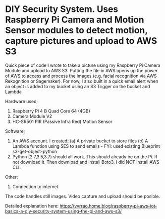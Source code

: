 # DIY Security System. Uses Raspberry Pi Camera and Motion Sensor modules to detect motion, capture pictures and upload to AWS S3
Quick piece of code I wrote to take a picture using my Raspberry Pi Camera Module and upload to AWS S3. Putting the file in AWS opens up the power of AWS to access and process the images (e.g. facial recognition via AWS Rekognition or Sagemaker). For now, I also built in a quick email alert when an object is added to my bucket using an S3 Trigger on the bucket and Lambda

Hardware used;
1) Raspberry Pi 4 B Quad Core 64 (4GB)
2) Camera Module V2
3) HC-SR501 PIR (Passive Infra Red) Motion Sensor

Software;
1) An AWS account. I created;
        (a) A private bucket to store files
        (b) A Lambda function using SES to send emails - FYI: used existing Blueprint s3-get-object-python
2) Python (2.7,3.5,3.7) should all work. This should already be on the Pi. If not download it. Then download and install Boto3. I did NOT install AWS CLI.

Other;
1) Connection to internet

The code handles still images. Video capture and upload should be posible. 

Detailed explanation here: https://vvrrao.home.blog/raspberry-pi-aws-iot-basics-a-diy-security-system-using-the-pi-and-aws-s3/
